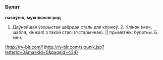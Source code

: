 ### Булат
**назоўнік, мужчынскі род**

1. Даўнейшая ўзорыстая цвёрдая сталь для клінкоў. 2. Клінок (меч, шабля, кінжал) з такой сталі (гістарычнае). || прыметнік: булатны. Б. меч.

<a rel="author">[http://rv-blr.com/](http://rv-blr.com/slounik.jsp?letterId=0&maskId=0&pageId=434)</a>
